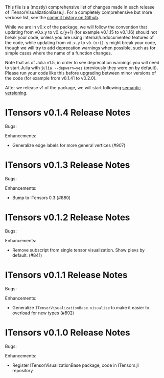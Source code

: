 This file is a (mostly) comprehensive list of changes made in each release of ITensorVisualizationBase.jl. For a completely comprehensive but more verbose list, see the [commit history on Github](https://github.com/ITensor/ITensors.jl/commits/main/ITensorVisualizationBase).

While we are in v0.x of the package, we will follow the convention that updating from v0.x.y to v0.x.(y+1) (for example v0.1.15 to v0.1.16) should not break your code, unless you are using internal/undocumented features of the code, while updating from `v0.x.y` to `v0.(x+1).y` might break your code, though we will try to add deprecation warnings when possible, such as for simple cases where the name of a function changes.

Note that as of Julia v1.5, in order to see deprecation warnings you will need to start Julia with `julia --depwarn=yes` (previously they were on by default). Please run your code like this before upgrading between minor versions of the code (for example from v0.1.41 to v0.2.0).

After we release v1 of the package, we will start following [semantic versioning](https://semver.org).

ITensors v0.1.4 Release Notes
=============================

Bugs:

Enhancements:

- Generalize edge labels for more general vertices (#907)

ITensors v0.1.3 Release Notes
=============================

Bugs:

Enhancements:

- Bump to ITensors 0.3 (#880)

ITensors v0.1.2 Release Notes
=============================

Bugs:

Enhancements:

- Remove subscript from single tensor visualization. Show plevs by default. (#841)

ITensors v0.1.1 Release Notes
=============================

Bugs:

Enhancements:

- Generalize `ITensorVisualizationBase.visualize` to make it easier to overload for new types (#802)

ITensors v0.1.0 Release Notes
=============================

Bugs:

Enhancements:

- Register ITensorVisualizationBase package, code in ITensors.jl repository
